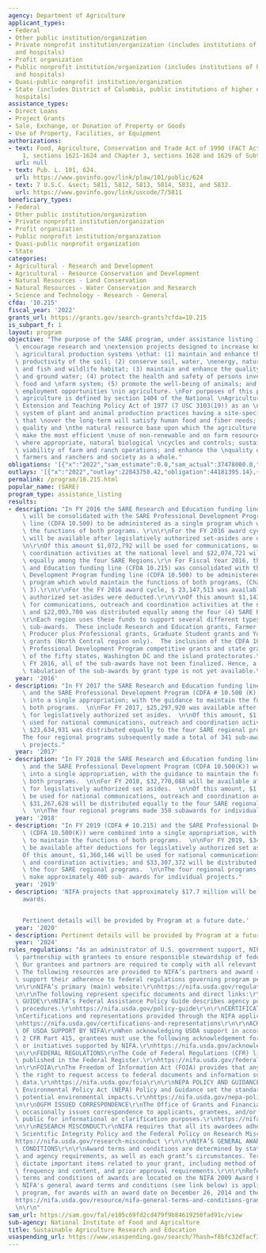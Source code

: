 ```yaml
---
agency: Department of Agriculture
applicant_types:
- Federal
- Other public institution/organization
- Private nonprofit institution/organization (includes institutions of higher education
  and hospitals)
- Profit organization
- Public nonprofit institution/organization (includes institutions of higher education
  and hospitals)
- Quasi-public nonprofit institution/organization
- State (includes District of Columbia, public institutions of higher education and
  hospitals)
assistance_types:
- Direct Loans
- Project Grants
- Sale, Exchange, or Donation of Property or Goods
- Use of Property, Facilities, or Equipment
authorizations:
- text: Food, Agriculture, Conservation and Trade Act of 1990 (FACT Act), Chapter
    1, sections 1621-1624 and Chapter 3, sections 1628 and 1629 of Subtitle B.
  url: null
- text: Pub. L. 101, 624.
  url: https://www.govinfo.gov/link/plaw/101/public/624
- text: 7 U.S.C. &sect; 5811, 5812, 5813, 5814, 5831, and 5832.
  url: https://www.govinfo.gov/link/uscode/7/5811
beneficiary_types:
- Federal
- Other public institution/organization
- Private nonprofit institution/organization
- Profit organization
- Public nonprofit institution/organization
- Quasi-public nonprofit organization
- State
categories:
- Agricultural - Research and Development
- Agricultural - Resource Conservation and Development
- Natural Resources - Land Conservation
- Natural Resources - Water Conservation and Research
- Science and Technology - Research - General
cfda: '10.215'
fiscal_year: '2022'
grants_url: https://grants.gov/search-grants?cfda=10.215
is_subpart_f: 1
layout: program
objective: "The purpose of the SARE program, under assistance listing 10.215, is to\
  \ encourage research and \nextension projects designed to increase knowledge concerning\
  \ agricultural production systems \nthat: (1) maintain and enhance the quality and\
  \ productivity of the soil; (2) conserve soil, water, \nenergy, natural resources,\
  \ and fish and wildlife habitat; (3) maintain and enhance the quality of \nsurface\
  \ and ground water; (4) protect the health and safety of persons involved in the\
  \ food and \nfarm system; (5) promote the well-being of animals; and (6) increase\
  \ employment opportunities \nin agriculture. \nFor purposes of this program, sustainable\
  \ agriculture is defined by section 1404 of the National \nAgricultural Research,\
  \ Extension and Teaching Policy Act of 1977 (7 USC 3103(19)) as an \nintegrated\
  \ system of plant and animal production practices having a site-specific application\
  \ that \nover the long-term will satisfy human food and fiber needs; enhance environmental\
  \ quality and \nthe natural resource base upon which the agriculture economy depends;\
  \ make the most efficient \nuse of non-renewable and on farm resources and integrate,\
  \ where appropriate, natural biological \ncycles and controls; sustain the economic\
  \ viability of farm and ranch operations; and enhance the \nquality of life for\
  \ farmers and ranchers and society as a whole."
obligations: '[{"x":"2022","sam_estimate":0.0,"sam_actual":37478000.0,"usa_spending_actual":44136373.05},{"x":"2023","sam_estimate":0.0,"sam_actual":42000000.0,"usa_spending_actual":55331740.3},{"x":"2024","sam_estimate":46700000.0,"sam_actual":0.0,"usa_spending_actual":43740061.84}]'
outlays: '[{"x":"2022","outlay":22843758.42,"obligation":44181395.14},{"x":"2023","outlay":6678337.38,"obligation":56500280.69},{"x":"2024","outlay":0.0,"obligation":45020390.0}]'
permalink: /program/10.215.html
popular_name: (SARE)
program_type: assistance_listing
results:
- description: "In FY 2016 the SARE Research and Education funding line (CFDA 10.215)\
    \ will be consolidated with the SARE Professional Development Program funding\
    \ line (CDFA 10.500) to be administered as a single program which would maintain\
    \ the functions of both programs. \r\n\r\nFor the FY 2016 award cycle, $23,147,513\
    \ will be available after legislatively authorized set-asides are deducted. \r\
    \n\r\nOf this amount $1,072,792 will be used for communications, outreach and\
    \ coordination activities at the national level and $22,074,721 will be distributed\
    \ equally among the four SARE Regions.\r\n For Fiscal Year 2016, the SARE Research\
    \ and Education funding line (CFDA 10.215) was consolidated with the SARE Professional\
    \ Development Program funding line (CDFA 10.500) to be administered as a single\
    \ program which would maintain the functions of both programs, (Chapters 1 and\
    \ 3).\r\n\r\nFor the FY 2016 award cycle, $ 23,147,513 was available after legislatively\
    \ authorized set-asides were deducted.\r\n\r\nOf this amount $1,143, 813 was used\
    \ for communications, outreach and coordination activities at the national level\
    \ and $22,003,700 was distributed equally among the four (4) SARE Regions.\r\n\
    \r\nEach region uses these funds to support several different types of competitive\
    \ sub-awards.  These include Research and Education grants, Farmer-Rancher grants,\
    \ Producer plus Professional grants, Graduate Student grants and Youth Educator\
    \ grants (North Central region only).  The inclusion of the CDFA 10.500 has added\
    \ Professional Development Program competitive grants and state grants for each\
    \ of the fifty states, Washington DC and the island protectorates.\r\n\r\nFor\
    \ FY 2016, all of the sub-awards have not been finalized. Hence, a comprehensive\
    \ tabulation of the sub-awards by grant type is not yet available.\r\n"
  year: '2016'
- description: "In FY 2017 the SARE Research and Education funding line (CDFA # 10.215)\
    \ and the SARE Professional Development Program (CDFA # 10.500 (K)) were combined\
    \ into a single appropriation; with the guidance to maintain the functions of\
    \ both programs.  \n\nFor FY 2017, $25,297,920 was available after deductions\
    \ for legislatively authorized set asides.  \n\nOf this amount, $1,662,989 was\
    \ used for national communications, outreach and coordination activities; and\
    \ $23,634,931 was distributed equally to the four SARE regional programs.  \n\n\
    The four regional programs subsequently made a total of 341 sub-awards for individual\
    \ projects."
  year: '2017'
- description: "In FY 2018 the SARE Research and Education funding line (CDFA # 10.215)\
    \ and the SARE Professional Development Program (CDFA 10.500(K)) were combined\
    \ into a single appropriation, with the guidance to maintain the functions of\
    \ both programs.  \n\nFor FY 2018, $32,770,088 will be available after deductions\
    \ for legislatively authorized set asides.  \n\nOf this amount, $1,502,460 will\
    \ be used for national communications, outreach and coordination activities; and\
    \ $31,267,628 will be distributed equally to the four SARE regional programs.\
    \  \n\nThe four regional programs made 358 subawards for individual projects."
  year: '2018'
- description: "In FY 2019 (CDFA # 10.215) and the SARE Professional Development Program\
    \ (CDFA 10.500(K)) were combined into a single appropriation, with the guidance\
    \ to maintain the functions of both programs.  \n\nFor FY 2019, $34,667,518 will\
    \ be available after deductions for legislatively authorized set asides.  \n\n\
    Of this amount, $1,360,146 will be used for national communications, outreach\
    \ and coordination activities; and $33,307,372 will be distributed equally to\
    \ the four SARE regional programs.  \n\nThe four regional programs will subsequently\
    \ make approximately 400 sub- awards for individual projects."
  year: '2019'
- description: 'NIFA projects that approximately $17.7 million will be available for
    awards.


    Pertinent details will be provided by Program at a future date.'
  year: '2020'
- description: Pertinent details will be provided by Program at a future date.
  year: '2024'
rules_regulations: "As an administrator of U.S. government support, NIFA works in\
  \ partnership with grantees to ensure responsible stewardship of federal funds.\
  \ Our grantees and partners are required to comply with all relevant rules and regulations.\
  \ The following resources are provided to NIFA’s partners and award recipients to\
  \ support their adherence to federal regulations governing program performance:\r\
  \n\r\nNIFA’s primary (main) website:\r\nhttps://nifa.usda.gov/regulations-and-guidelines\r\
  \n\r\nThe following represent specific documents and direct links:\r\n\r\nPOLICY\
  \ GUIDE\r\nNIFA’s Federal Assistance Policy Guide describes agency policies and\
  \ procedures.\r\nhttps://nifa.usda.gov/policy-guide\r\n\r\nCERTIFICATIONS AND REPRESENTATIONS\r\
  \nCertifications and representations provided through the NIFA application process.\r\
  \nhttps://nifa.usda.gov/certifications-and-representations\r\n\r\nACKNOWLEDGEMENT\
  \ OF USDA SUPPORT BY NIFA\r\nWhen acknowledging USDA support in accordance with\
  \ 2 CFR Part 415, grantees must use the following acknowledgement for all projects\
  \ or initiatives supported by NIFA.\r\nhttps://nifa.usda.gov/acknowledgment-usda-support-nifa\r\
  \n\r\nFEDERAL REGULATIONS\r\nThe Code of Federal Regulations (CFR) lists all regulations\
  \ published in the Federal Register.\r\nhttps://nifa.usda.gov/federal-regulations\r\
  \n\r\nFOIA\r\nThe Freedom of Information Act (FOIA) provides that any person has\
  \ the right to request access to federal documents and information such as research\
  \ data.\r\nhttps://nifa.usda.gov/foia\r\n\r\nNEPA POLICY AND GUIDANCE\r\nThe National\
  \ Environmental Policy Act (NEPA) Policy and Guidance set the standard for identifying\
  \ potential environmental impacts.\r\nhttps://nifa.usda.gov/nepa-policy-and-guidance\r\
  \n\r\nOGFM ISSUED CORRESPONDENCE\r\nThe Office of Grants and Financial Management\
  \ occasionally issues correspondence to applicants, grantees, and/or the general\
  \ public for informational or clarification purposes.\r\nhttps://nifa.usda.gov/ogfm-issued-correspondence\r\
  \n\r\nRESEARCH MISCONDUCT\r\nNIFA requires that all its awardees adhere to the USDA\
  \ Scientific Integrity Policy and the Federal Policy on Research Misconduct.\r\n\
  https://nifa.usda.gov/research-misconduct \r\n\r\nNIFA’S GENERAL AWARD TERMS AND\
  \ CONDITIONS\r\n\r\nAward terms and conditions are determined by statutory, regulatory,\
  \ and agency requirements, as well as each grant’s circumstances. Terms and conditions\
  \ dictate important items related to your grant, including method of payment, reporting\
  \ frequency and content, and prior approval requirements.\r\n\r\nReferences to the\
  \ terms and conditions of awards are located on the NIFA 2009 Award Fact Sheet.\
  \ NIFA's general award terms and conditions (see link below) is applicable to this\
  \ program, for awards with an award date on December 26, 2014 and thereafter.\r\n\
  https://nifa.usda.gov/resource/nifa-general-terms-and-conditions-grants-and-cooperative-agreements-october-2016.\r\
  \n\r\n"
sam_url: https://sam.gov/fal/e105c69fd2cd479f9b84619250fad91c/view
sub-agency: National Institute of Food and Agriculture
title: Sustainable Agriculture Research and Education
usaspending_url: https://www.usaspending.gov/search/?hash=f8bfc32dfacf3cfde40d4f3f61beb22e
---
```


